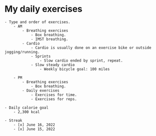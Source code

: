 # My daily exercises

	- Type and order of exercises.
		- AM
			- Breathing exercises
				- Box breathing.
				- IMST breathing.
			- Cardio
				- Cardio is usually done on an exercise bike or outside jogging/running.
				- Sprints
					- Slow cardio ended by sprint, repeat.
				- Slow steady cardio
					- Weekly bicycle goal: 100 miles

		- PM
			- Breathing exercises
				- Box breathing.
			- Daily exercises
				- Exercises for time.
				- Exercises for reps.

	- Daily calorie goal
		- 2,300 kcal

	- Streak
		- [x] June 16, 2022
		- [x] June 15, 2022
